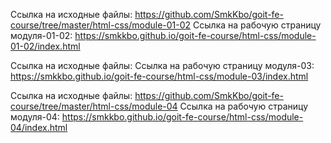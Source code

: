 
Ссылка на исходные файлы:
https://github.com/SmkKbo/goit-fe-course/tree/master/html-css/module-01-02
Ссылка на рабочую страницу модуля-01-02:
https://smkkbo.github.io/goit-fe-course/html-css/module-01-02/index.html

Ссылка на исходные файлы:
Ссылка на рабочую страницу модуля-03:
https://smkkbo.github.io/goit-fe-course/html-css/module-03/index.html

Ссылка на исходные файлы:
https://github.com/SmkKbo/goit-fe-course/tree/master/html-css/module-04
Ссылка на рабочую страницу модуля-04:
https://smkkbo.github.io/goit-fe-course/html-css/module-04/index.html
